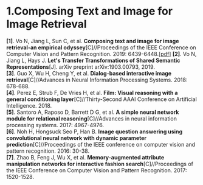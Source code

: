 # 1.Composing Text and Image for Image Retrieval
**[1]**. Vo N, Jiang L, Sun C, et al. **Composing text and image for image retrieval-an empirical odyssey**[C]//Proceedings of the IEEE Conference on Computer Vision and Pattern Recognition. 2019: 6439-6448.[[pdf]](http://openaccess.thecvf.com/content_CVPR_2019/papers/Vo_Composing_Text_and_Image_for_Image_Retrieval_-_an_Empirical_CVPR_2019_paper.pdf)  **[2]**. Vo N, Jiang L, Hays J. **Let's Transfer Transformations of Shared Semantic Representations**[J]. arXiv preprint arXiv:1903.00793, 2019.  
**[3]**. Guo X, Wu H, Cheng Y, et al. **Dialog-based interactive image retrieval**[C]//Advances in Neural Information Processing Systems. 2018: 678-688.  
**[4]**. Perez E, Strub F, De Vries H, et al. **Film: Visual reasoning with a general conditioning layer**[C]//Thirty-Second AAAI Conference on Artificial Intelligence. 2018.  
**[5]**. Santoro A, Raposo D, Barrett D G, et al. **A simple neural network module for relational reasoning**[C]//Advances in neural information processing systems. 2017: 4967-4976.  
**[6]**. Noh H, Hongsuck Seo P, Han B. **Image question answering using convolutional neural network with dynamic parameter prediction**[C]//Proceedings of the IEEE conference on computer vision and pattern recognition. 2016: 30-38.  
**[7]**. Zhao B, Feng J, Wu X, et al. **Memory-augmented attribute manipulation networks for interactive fashion search**[C]//Proceedings of the IEEE Conference on Computer Vision and Pattern Recognition. 2017: 1520-1528.

